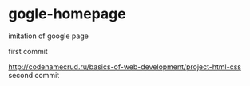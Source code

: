 # gogle-homepage
imitation of google page

first commit

http://codenamecrud.ru/basics-of-web-development/project-html-css
second commit
